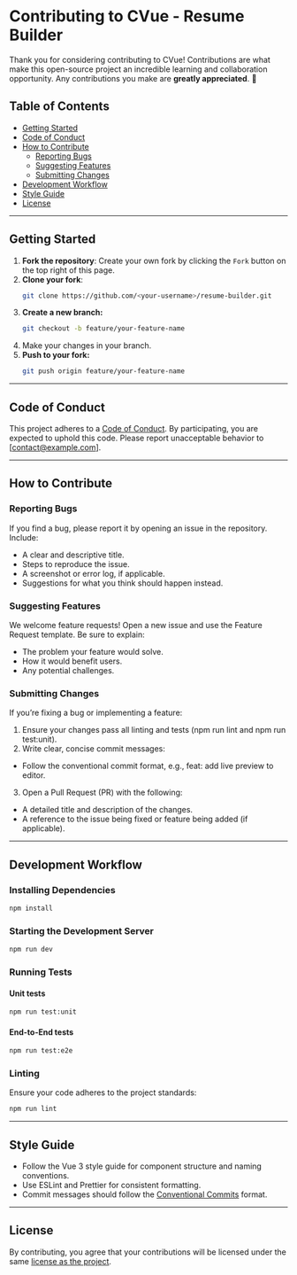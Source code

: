 # Contributing to CVue - Resume Builder

Thank you for considering contributing to CVue! Contributions are what make this open-source project an incredible learning and collaboration opportunity. Any contributions you make are **greatly appreciated**. 🎉

## Table of Contents

- [Getting Started](#getting-started)
- [Code of Conduct](#code-of-conduct)
- [How to Contribute](#how-to-contribute)
    - [Reporting Bugs](#reporting-bugs)
    - [Suggesting Features](#suggesting-features)
    - [Submitting Changes](#submitting-changes)
- [Development Workflow](#development-workflow)
- [Style Guide](#style-guide)
- [License](#license)

---

## Getting Started

1. **Fork the repository**: Create your own fork by clicking the `Fork` button on the top right of this page.
2. **Clone your fork**:
    ```sh
    git clone https://github.com/<your-username>/resume-builder.git
    ```
3. **Create a new branch:**
    ```sh
    git checkout -b feature/your-feature-name
    ```
4. Make your changes in your branch.
5. **Push to your fork:**
    ```sh
    git push origin feature/your-feature-name
    ```

---

## Code of Conduct

This project adheres to a [Code of Conduct](CODE_of_CONDUCT.md). By participating, you are expected to uphold this code. Please report unacceptable behavior to [contact@example.com].

---

## How to Contribute

### Reporting Bugs

If you find a bug, please report it by opening an issue in the repository. Include:

- A clear and descriptive title.
- Steps to reproduce the issue.
- A screenshot or error log, if applicable.
- Suggestions for what you think should happen instead.

### Suggesting Features

We welcome feature requests! Open a new issue and use the Feature Request template. Be sure to explain:

- The problem your feature would solve.
- How it would benefit users.
- Any potential challenges.

### Submitting Changes

If you’re fixing a bug or implementing a feature:

1. Ensure your changes pass all linting and tests (npm run lint and npm run test:unit).
2. Write clear, concise commit messages:

- Follow the conventional commit format, e.g., feat: add live preview to editor.

3. Open a Pull Request (PR) with the following:

- A detailed title and description of the changes.
- A reference to the issue being fixed or feature being added (if applicable).

---

## Development Workflow

### Installing Dependencies

```sh
npm install
```

### Starting the Development Server

```sh
npm run dev
```

### Running Tests

#### Unit tests

```sh
npm run test:unit
```

#### End-to-End tests

```sh
npm run test:e2e
```

### Linting

Ensure your code adheres to the project standards:

```sh
npm run lint
```

---

## Style Guide

- Follow the Vue 3 style guide for component structure and naming conventions.
- Use ESLint and Prettier for consistent formatting.
- Commit messages should follow the [Conventional Commits](https://www.conventionalcommits.org/en/v1.0.0/) format.

---

## License

By contributing, you agree that your contributions will be licensed under the same [license as the project](LICENSE).
